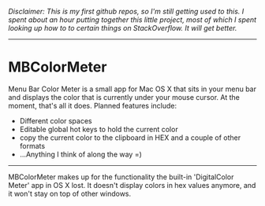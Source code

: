 _Disclaimer: This is my first github repos, so I'm still getting used to this. I spent about an hour putting together this little project, most of which I spent looking up how to to certain things on StackOverflow. It will get better._

* * *

# MBColorMeter

Menu Bar Color Meter is a small app for Mac OS X that sits in your menu bar and displays the color that is currently under your mouse cursor. At the moment, that's all it does. 
Planned features include:

* Different color spaces
* Editable global hot keys to hold the current color
* copy the current color to the clipboard in HEX and a couple of other formats
* …Anything I think of along the way =)

* * *

MBColorMeter makes up for the functionality the built-in 'DigitalColor Meter' app in OS X lost. It doesn't display colors in hex values anymore, and it won't stay on top of other windows. 
